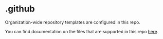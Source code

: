 # .github
Organization-wide repository templates are configured in this repo.

You can find documentation on the files that are supported in this repo [here](https://docs.github.com/en/communities/setting-up-your-project-for-healthy-contributions/creating-a-default-community-health-file).
